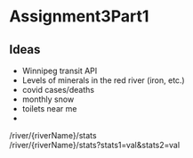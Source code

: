 # Assignment3Part1

## Ideas 
- Winnipeg transit API
- Levels of minerals in the red river (iron, etc.)
- covid cases/deaths
- monthly snow 
- toilets near me 
- 
  
  
  

/river/{riverName}/stats  
/river/{riverName}/stats?stats1=val&stats2=val
